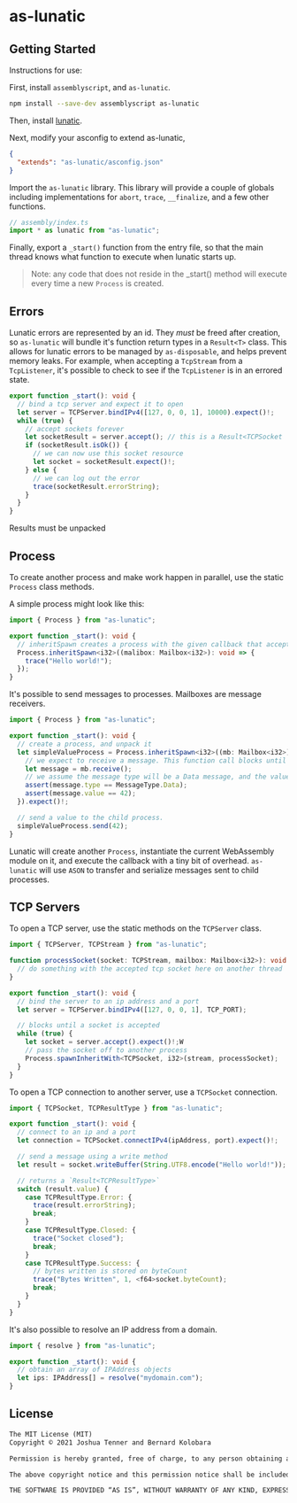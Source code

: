 # as-lunatic

## Getting Started

Instructions for use:

First, install `assemblyscript`, and `as-lunatic`.

```sh
npm install --save-dev assemblyscript as-lunatic
```

Then, install [lunatic](https://github.com/lunatic-solutions/lunatic).

Next, modify your asconfig to extend as-lunatic,

```json
{
  "extends": "as-lunatic/asconfig.json"
}
```

Import the `as-lunatic` library. This library will provide a couple of globals including implementations for `abort`, `trace`, `__finalize`, and a few other functions.

```ts
// assembly/index.ts
import * as lunatic from "as-lunatic";
```

Finally, export a `_start()` function from the entry file, so that the main thread knows what function to execute when lunatic starts up.

> Note: any code that does not reside in the _start() method will execute every time a new `Process` is created.

## Errors

Lunatic errors are represented by an id. They *must* be freed after creation, so `as-lunatic` will bundle it's function return types in a `Result<T>` class. This allows for lunatic errors to be managed by `as-disposable`, and helps prevent memory leaks. For example, when accepting a `TcpStream` from a `TcpListener`, it's possible to check to see if the `TcpListener` is in an errored state.

```ts
export function _start(): void {
  // bind a tcp server and expect it to open
  let server = TCPServer.bindIPv4([127, 0, 0, 1], 10000).expect()!;
  while (true) {
    // accept sockets forever
    let socketResult = server.accept(); // this is a Result<TCPSocket | null>
    if (socketResult.isOk()) {
      // we can now use this socket resource
      let socket = socketResult.expect()!;
    } else {
      // we can log out the error
      trace(socketResult.errorString);
    }
  }
}
```

Results must be unpacked

## Process

To create another process and make work happen in parallel, use the static `Process` class methods.

A simple process might look like this:

```ts
import { Process } from "as-lunatic";

export function _start(): void {
  // inheritSpawn creates a process with the given callback that accepts a mailbox
  Process.inheritSpawn<i32>((malibox: Mailbox<i32>): void => {
    trace("Hello world!");
  });
}
```

It's possible to send messages to processes. Mailboxes are message receivers.

```ts
import { Process } from "as-lunatic";

export function _start(): void {
  // create a process, and unpack it
  let simpleValueProcess = Process.inheritSpawn<i32>((mb: Mailbox<i32>) => {
    // we expect to receive a message. This function call blocks until it receives a message
    let message = mb.receive();
    // we assume the message type will be a Data message, and the value will be 42
    assert(message.type == MessageType.Data);
    assert(message.value == 42);
  }).expect()!;

  // send a value to the child process.
  simpleValueProcess.send(42);
}
```

Lunatic will create another `Process`, instantiate the current WebAssembly module on it, and execute the callback with a tiny bit of overhead. `as-lunatic` will use `ASON` to transfer and serialize messages sent to child processes.

## TCP Servers

To open a TCP server, use the static methods on the `TCPServer` class.

```ts
import { TCPServer, TCPStream } from "as-lunatic";

function processSocket(socket: TCPStream, mailbox: Mailbox<i32>): void {
  // do something with the accepted tcp socket here on another thread
}

export function _start(): void {
  // bind the server to an ip address and a port
  let server = TCPServer.bindIPv4([127, 0, 0, 1], TCP_PORT);

  // blocks until a socket is accepted
  while (true) {
    let socket = server.accept().expect()!;W
    // pass the socket off to another process
    Process.spawnInheritWith<TCPSocket, i32>(stream, processSocket);
  }
}
```

To open a TCP connection to another server, use a `TCPSocket` connection.

```ts
import { TCPSocket, TCPResultType } from "as-lunatic";

export function _start(): void {
  // connect to an ip and a port
  let connection = TCPSocket.connectIPv4(ipAddress, port).expect()!;

  // send a message using a write method
  let result = socket.writeBuffer(String.UTF8.encode("Hello world!"));

  // returns a `Result<TCPResultType>`
  switch (result.value) {
    case TCPResultType.Error: {
      trace(result.errorString);
      break;
    }
    case TCPResultType.Closed: {
      trace("Socket closed");
      break;
    }
    case TCPResultType.Success: {
      // bytes written is stored on byteCount
      trace("Bytes Written", 1, <f64>socket.byteCount);
      break;
    }
  }
}
```

It's also possible to resolve an IP address from a domain.

```ts
import { resolve } from "as-lunatic";

export function _start(): void {
  // obtain an array of IPAddress objects
  let ips: IPAddress[] = resolve("mydomain.com");
}
```

## License

```txt
The MIT License (MIT)
Copyright © 2021 Joshua Tenner and Bernard Kolobara

Permission is hereby granted, free of charge, to any person obtaining a copy of this software and associated documentation files (the “Software”), to deal in the Software without restriction, including without limitation the rights to use, copy, modify, merge, publish, distribute, sublicense, and/or sell copies of the Software, and to permit persons to whom the Software is furnished to do so, subject to the following conditions:

The above copyright notice and this permission notice shall be included in all copies or substantial portions of the Software.

THE SOFTWARE IS PROVIDED “AS IS”, WITHOUT WARRANTY OF ANY KIND, EXPRESS OR IMPLIED, INCLUDING BUT NOT LIMITED TO THE WARRANTIES OF MERCHANTABILITY, FITNESS FOR A PARTICULAR PURPOSE AND NONINFRINGEMENT. IN NO EVENT SHALL THE AUTHORS OR COPYRIGHT HOLDERS BE LIABLE FOR ANY CLAIM, DAMAGES OR OTHER LIABILITY, WHETHER IN AN ACTION OF CONTRACT, TORT OR OTHERWISE, ARISING FROM, OUT OF OR IN CONNECTION WITH THE SOFTWARE OR THE USE OR OTHER DEALINGS IN THE SOFTWARE.
```
